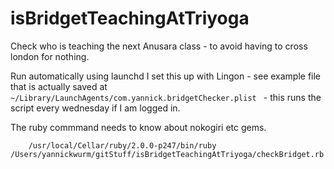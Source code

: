 isBridgetTeachingAtTriyoga
==========================

Check who is teaching the next Anusara class - to avoid having to cross london for nothing.

Run automatically using launchd I set this up with Lingon - see example file that is actually saved at `~/Library/LaunchAgents/com.yannick.bridgetChecker.plist ` - this runs the script every wednesday if I am logged in.

The ruby commmand needs to know about nokogiri etc gems. 

        /usr/local/Cellar/ruby/2.0.0-p247/bin/ruby /Users/yannickwurm/gitStuff/isBridgetTeachingAtTriyoga/checkBridget.rb
